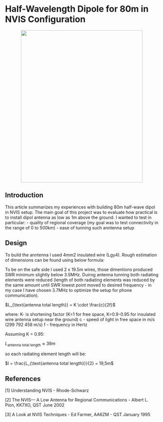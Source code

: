 # Half-Wavelength Dipole for 80m in NVIS Configuration

<p align="center">
<img src="./img/internals_complete.jpg" width="400" height="500"/>
</p>

## Introduction
This article summarizes my experiences with building 80m half-wave dipol in NVIS setup.
The main goal of this project was to evaluate how practical is to install dipol antenna as low as 1m above the ground. 
I wanted to test in particular:
    - quality of regional coverage (my goal was to test connectivity in the range of 0 to 500km)
    - ease of tunning such anntenna setup

## Design
To build the anntenna I used 4mm2 insulated wire (Lgy4). Rough estimation of dimensions can be found using below formula:

To be on the safe side I used 2 x 19.5m wires, those dimentions produced SWR minimum slightly below 3.5MHz. Duirng antenna tunning both radiating elements were reduced (length of both radiating elements was reduced by the same amount until SWR lowest point moved to desired frequency - in my case I have chosen 3.7MHz to optimize the setup for phone communication).

$L_{\text{antenna total length}} = K \cdot \frac{c}{2f}$

where:
K- is shortening factor (K=1 for free space, K=0.9-0.95 for insulated wire antenna setup near the ground)
c - speed of light in free space in m/s (299 792 458 m/s)
f - frequency in Hertz

Assuming K = 0.95:

$L_{\text{antenna total length}} \approx 39m$

so each radiating element length will be:

$l = \frac{L_{\text{antenna total length}}}{2} = 19,5m$




## References
[1] Understanding NVIS - Rhode-Schwarz

[2] The NVIS— A Low Antenna for Regional  Communications - Albert L. Pion, KK7XO, QST June 2002

[3] A Look at NVIS Techniques - Ed Farmer, AA6ZM - QST January 1995